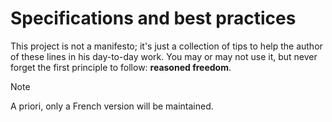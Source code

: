 Specifications and best practices
==================================

This project is not a manifesto; it's just a collection of tips to help the author of these lines in his day-to-day work. You may or may not use it, but never forget the first principle to follow: **reasoned freedom**.

> [!NOTE]
> A priori, only a French version will be maintained.
